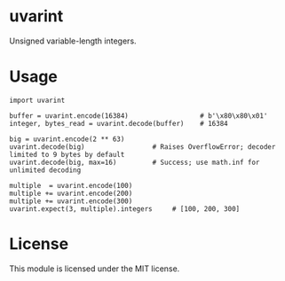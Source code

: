 # uvarint

Unsigned variable-length integers.

# Usage

    import uvarint

    buffer = uvarint.encode(16384)                  # b'\x80\x80\x01'
    integer, bytes_read = uvarint.decode(buffer)    # 16384

    big = uvarint.encode(2 ** 63)
    uvarint.decode(big)                 # Raises OverflowError; decoder limited to 9 bytes by default
    uvarint.decode(big, max=16)         # Success; use math.inf for unlimited decoding

    multiple  = uvarint.encode(100)
    multiple += uvarint.encode(200)
    multiple += uvarint.encode(300)
    uvarint.expect(3, multiple).integers     # [100, 200, 300]

# License

This module is licensed under the MIT license.
